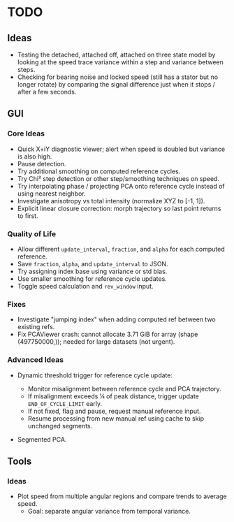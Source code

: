 # TODO

## Ideas
- Testing the detached, attached off, attached on three state model by looking at the speed trace variance within a step and variance between steps.
- Checking for bearing noise and locked speed (still has a stator but no longer rotate) by comparing the signal difference just when it stops / after a few seconds.

## GUI

### Core Ideas
- Quick X+iY diagnostic viewer; alert when speed is doubled but variance is also high.
- Pause detection.
- Try additional smoothing on computed reference cycles.
- Try Chi² step detection or other step/smoothing techniques on speed.
- Try interpolating phase / projecting PCA onto reference cycle instead of using nearest neighbor.
- Investigate anisotropy vs total intensity (normalize XYZ to [-1, 1]).
- Explicit linear closure correction: morph trajectory so last point returns to first.

### Quality of Life
- Allow different `update_interval`, `fraction`, and `alpha` for each computed reference.
- Save `fraction`, `alpha`, and `update_interval` to JSON.
- Try assigning index base using variance or std bias.
- Use smaller smoothing for reference cycle updates.
- Toggle speed calculation and `rev_window` input.

### Fixes
- Investigate "jumping index" when adding computed ref between two existing refs.
- Fix PCAViewer crash: cannot allocate 3.71 GiB for array (shape (497750000,)); needed for large datasets (not urgent).

### Advanced Ideas
- Dynamic threshold trigger for reference cycle update:
  - Monitor misalignment between reference cycle and PCA trajectory.
  - If misalignment exceeds ¼ of peak distance, trigger update `END_OF_CYCLE_LIMIT` early.
  - If not fixed, flag and pause, request manual reference input.
  - Resume processing from new manual ref using cache to skip unchanged segments.

- Segmented PCA.

## Tools

### Ideas
- Plot speed from multiple angular regions and compare trends to average speed.
  - Goal: separate angular variance from temporal variance.